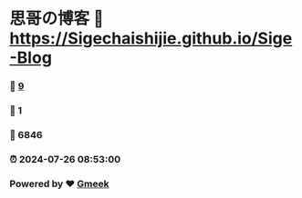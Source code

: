 # 思哥の博客 :link: https://Sigechaishijie.github.io/Sige-Blog 
### :page_facing_up: [9](https://Sigechaishijie.github.io/Sige-Blog/tag.html) 
### :speech_balloon: 1 
### :hibiscus: 6846 
### :alarm_clock: 2024-07-26 08:53:00 
### Powered by :heart: [Gmeek](https://github.com/Meekdai/Gmeek)
